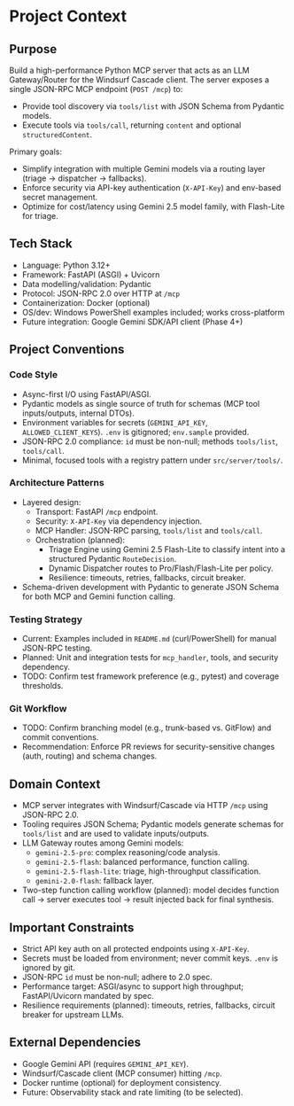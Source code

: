 # Project Context

## Purpose
Build a high-performance Python MCP server that acts as an LLM Gateway/Router for the Windsurf Cascade client. The server exposes a single JSON-RPC MCP endpoint (`POST /mcp`) to:
- Provide tool discovery via `tools/list` with JSON Schema from Pydantic models.
- Execute tools via `tools/call`, returning `content` and optional `structuredContent`.

Primary goals:
- Simplify integration with multiple Gemini models via a routing layer (triage → dispatcher → fallbacks).
- Enforce security via API-key authentication (`X-API-Key`) and env-based secret management.
- Optimize for cost/latency using Gemini 2.5 model family, with Flash-Lite for triage.

## Tech Stack
- Language: Python 3.12+
- Framework: FastAPI (ASGI) + Uvicorn
- Data modelling/validation: Pydantic
- Protocol: JSON-RPC 2.0 over HTTP at `/mcp`
- Containerization: Docker (optional)
- OS/dev: Windows PowerShell examples included; works cross-platform
- Future integration: Google Gemini SDK/API client (Phase 4+)

## Project Conventions

### Code Style
- Async-first I/O using FastAPI/ASGI.
- Pydantic models as single source of truth for schemas (MCP tool inputs/outputs, internal DTOs).
- Environment variables for secrets (`GEMINI_API_KEY`, `ALLOWED_CLIENT_KEYS`). `.env` is gitignored; `env.sample` provided.
- JSON-RPC 2.0 compliance: `id` must be non-null; methods `tools/list`, `tools/call`.
- Minimal, focused tools with a registry pattern under `src/server/tools/`.

### Architecture Patterns
- Layered design:
  - Transport: FastAPI `/mcp` endpoint.
  - Security: `X-API-Key` via dependency injection.
  - MCP Handler: JSON-RPC parsing, `tools/list` and `tools/call`.
  - Orchestration (planned):
    - Triage Engine using Gemini 2.5 Flash-Lite to classify intent into a structured Pydantic `RouteDecision`.
    - Dynamic Dispatcher routes to Pro/Flash/Flash-Lite per policy.
    - Resilience: timeouts, retries, fallbacks, circuit breaker.
- Schema-driven development with Pydantic to generate JSON Schema for both MCP and Gemini function calling.

### Testing Strategy
- Current: Examples included in `README.md` (curl/PowerShell) for manual JSON-RPC testing.
- Planned: Unit and integration tests for `mcp_handler`, tools, and security dependency.
- TODO: Confirm test framework preference (e.g., pytest) and coverage thresholds.

### Git Workflow
- TODO: Confirm branching model (e.g., trunk-based vs. GitFlow) and commit conventions.
- Recommendation: Enforce PR reviews for security-sensitive changes (auth, routing) and schema changes.

## Domain Context
- MCP server integrates with Windsurf/Cascade via HTTP `/mcp` using JSON-RPC 2.0.
- Tooling requires JSON Schema; Pydantic models generate schemas for `tools/list` and are used to validate inputs/outputs.
- LLM Gateway routes among Gemini models:
  - `gemini-2.5-pro`: complex reasoning/code analysis.
  - `gemini-2.5-flash`: balanced performance, function calling.
  - `gemini-2.5-flash-lite`: triage, high-throughput classification.
  - `gemini-2.0-flash`: fallback layer.
- Two-step function calling workflow (planned): model decides function call → server executes tool → result injected back for final synthesis.

## Important Constraints
- Strict API key auth on all protected endpoints using `X-API-Key`.
- Secrets must be loaded from environment; never commit keys. `.env` is ignored by git.
- JSON-RPC `id` must be non-null; adhere to 2.0 spec.
- Performance target: ASGI/async to support high throughput; FastAPI/Uvicorn mandated by spec.
- Resilience requirements (planned): timeouts, retries, fallbacks, circuit breaker for upstream LLMs.

## External Dependencies
- Google Gemini API (requires `GEMINI_API_KEY`).
- Windsurf/Cascade client (MCP consumer) hitting `/mcp`.
- Docker runtime (optional) for deployment consistency.
- Future: Observability stack and rate limiting (to be selected).
